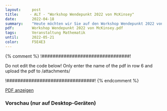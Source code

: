 ```yaml
---
layout:     post
title:     - ALT - "Workshop Wendepunkt 2022 von McKinsey"
date:       2022-04-18
summary:    "Heute möchten wir Sie auf den Workshop Wendepunkt 2022 von McKinsey für Studierende und Promovierende der Fachrichtungen Mathematik und Physik aufmerksam machen."
pdf:        Workshop Wendepunkt 2022 von McKinsey.pdf
tags:       Veranstaltung Mathematik
until:		2022-05-21
color:      F5E4E3
---
```


{% comment %}
!################################!

Do not edit the code below! Only enter the name of the pdf in row 6 and upload the pdf to /attachments/

!################################!
{% endcomment %}

<a class="btn btn-primary" href="{{ site.url }}/attachments/{{page.pdf}}">PDF anzeigen</a>

<h3>Vorschau (nur auf Desktop-Geräten)</h3>
<div class="d-none d-sm-block">
    <object data="{{ site.url }}/attachments/{{page.pdf}}" width="100%" height="1010" type='application/pdf'>
    </object>
</div>
